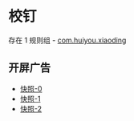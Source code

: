 # 校钉

存在 1 规则组 - [com.huiyou.xiaoding](/src/apps/com.huiyou.xiaoding.ts)

## 开屏广告

- [快照-0](https://gkd-kit.gitee.io/import/12699825)
- [快照-1](https://gkd-kit.gitee.io/import/12699822)
- [快照-2](https://gkd-kit.gitee.io/import/12699790)
